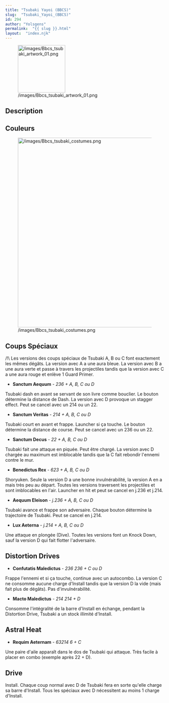 ```yaml
---
title: "Tsubaki Yayoi (BBCS)"
slug:  "Tsubaki_Yayoi_(BBCS)"
id: 294
author: "Yolsgens"
permalink:  "{{ slug }}.html"
layout:  "index.njk"
---
```


<figure>
<img src="/images/Bbcs_tsubaki_artwork_01.png"
title="/images/Bbcs_tsubaki_artwork_01.png" width="150"
alt="/images/Bbcs_tsubaki_artwork_01.png" />
<figcaption
aria-hidden="true">/images/Bbcs_tsubaki_artwork_01.png</figcaption>
</figure>

## Description

## Couleurs

<figure>
<img src="/images/Bbcs_tsubaki_costumes.png"
title="/images/Bbcs_tsubaki_costumes.png" width="600"
alt="/images/Bbcs_tsubaki_costumes.png" />
<figcaption
aria-hidden="true">/images/Bbcs_tsubaki_costumes.png</figcaption>
</figure>

## Coups Spéciaux

/!\\ Les versions des coups spéciaux de Tsubaki A, B ou C font
exactement les mêmes dégâts. La version avec A a une aura bleue. La
version avec B a une aura verte et passe à travers les projectiles
tandis que la version avec C a une aura rouge et enlève 1 Guard Primer.

- **Sanctum Aequum** - *236 + A, B, C ou D*

Tsubaki dash en avant se servant de son livre comme bouclier. Le bouton
détermine la distance de Dash. La version avec D provoque un stagger
effect. Peut se cancel avec un 214 ou un 22.

- **Sanctum Veritas** - *214 + A, B, C ou D*

Tsubaki court en avant et frappe. Launcher si ça touche. Le bouton
détermine la distance de course. Peut se cancel avec un 236 ou un 22.

- **Sanctum Decus** - *22 + A, B, C ou D*

Tsubaki fait une attaque en piquée. Peut être chargé. La version avec D
chargée au maximum est imblocable tandis que la C fait rebondir l'ennemi
contre le mur.

- **Benedictus Rex** - *623 + A, B, C ou D*

Shoryuken. Seule la version D a une bonne invulnérabilité, la version A
en a mais très peu au départ. Toutes les versions traversent les
projectiles et sont imblocables en l'air. Launcher en hit et peut se
cancel en j.236 et j.214.

- **Aequum Eleison** - *j.236 + A, B, C ou D*

Tsubaki avance et frappe son adversaire. Chaque bouton détermine la
trajectoire de Tsubaki. Peut se cancel en j.214.

- **Lux Aeterna** - *j.214 + A, B, C ou D*

Une attaque en plongée (Dive). Toutes les versions font un Knock Down,
sauf la version D qui fait flotter l'adversaire.

## Distortion Drives

- **Confutatis Maledictus** - *236 236 + C ou D*

Frappe l'ennemi et si ça touche, continue avec un autocombo. La version
C ne consomme aucune charge d'Install tandis que la version D la vide
(mais fait plus de dégâts). Pas d'invulnérabilité.

- **Macto Maledictus** - *214 214 + D*

Consomme l'intégralité de la barre d'Install en échange, pendant la
Distortion Drive, Tsubaki a un stock illimité d'Install.

## Astral Heat

- **Requim Aeternam** - *63214 6 + C*

Une paire d'aile apparaît dans le dos de Tsubaki qui attaque. Très
facile à placer en combo (exemple après 22 + D).

## Drive

Install. Chaque coup normal avec D de Tsubaki fera en sorte qu'elle
charge sa barre d'Install. Tous les spéciaux avec D nécessitent au moins
1 charge d'Install.
